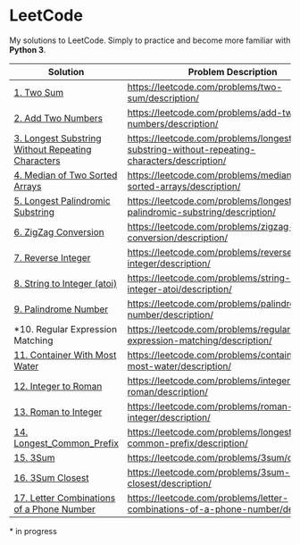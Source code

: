 # LeetCode
My solutions to LeetCode. Simply to practice and become more familiar with __Python 3__.

Solution | Problem Description
--- | ---
[1. Two Sum](/Solutions/0001_Two_Sum.py) | https://leetcode.com/problems/two-sum/description/
[2. Add Two Numbers](/Solutions/0002_Add_Two_Numbers.py) | https://leetcode.com/problems/add-two-numbers/description/
[3. Longest Substring Without Repeating Characters](/Solutions/0003_Longest_Substring_Without_Repeating_Characters.py) | https://leetcode.com/problems/longest-substring-without-repeating-characters/description/
[4. Median of Two Sorted Arrays](/Solutions/0004_Median_of_Two_Sorted_Arrays.py) | https://leetcode.com/problems/median-of-two-sorted-arrays/description/
[5. Longest Palindromic Substring](/Solutions/0005_Longest_Palindromic_Substring.py) | https://leetcode.com/problems/longest-palindromic-substring/description/
[6. ZigZag Conversion](/Solutions/0006_ZigZag_Conversion.py) | https://leetcode.com/problems/zigzag-conversion/description/
[7. Reverse Integer](/Solutions/0007_Reverse_Integer.py) | https://leetcode.com/problems/reverse-integer/description/
[8. String to Integer (atoi)](/Solutions/0008_String_to_Integer_(atoi).py) | https://leetcode.com/problems/string-to-integer-atoi/description/
[9. Palindrome Number](/Solutions/0009_Palindrome_Number.py) | https://leetcode.com/problems/palindrome-number/description/
\*10. Regular Expression Matching | https://leetcode.com/problems/regular-expression-matching/description/
[11. Container With Most Water](/Solutions/0011_Container_With_Most_Water.py) | https://leetcode.com/problems/container-with-most-water/description/
[12. Integer to Roman](/Solutions/0012_Integer_to_Roman.py) | https://leetcode.com/problems/integer-to-roman/description/
[13. Roman to Integer](/Solutions/0013_Roman_to_Integer.py) | https://leetcode.com/problems/roman-to-integer/description/
[14. Longest_Common_Prefix](/Solutions/0014_Longest_Common_Prefix.py) | https://leetcode.com/problems/longest-common-prefix/description/
[15. 3Sum](/Solutions/0015_3Sum.py) | https://leetcode.com/problems/3sum/description/
[16. 3Sum Closest](/Solutions/0016_3Sum_Closest.py) | https://leetcode.com/problems/3sum-closest/description/
[17. Letter Combinations of a Phone Number](/Solutions/0017_Letter_Combinations_of_a_Phone_Number.py) | https://leetcode.com/problems/letter-combinations-of-a-phone-number/description/

\* in progress
